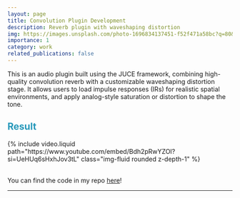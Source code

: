 ```yaml
---
layout: page
title: Convolution Plugin Development 
description: Reverb plugin with waveshaping distortion
img: https://images.unsplash.com/photo-1696834137451-f52f471a58bc?q=80&w=2940&auto=format&fit=crop&ixlib=rb-4.1.0&ixid=M3wxMjA3fDB8MHxwaG90by1wYWdlfHx8fGVufDB8fHx8fA%3D%3D
importance: 1
category: work
related_publications: false
---
```


This is an audio plugin built using the JUCE framework, combining high-quality convolution reverb with a customizable waveshaping distortion stage. It allows users to load impulse responses (IRs) for realistic spatial environments, and apply analog-style saturation or distortion to shape the tone.
 
 <h2 style="color: #2698ba;"> Result </h2>

<div class="container">
  <div class="row">
    <div class="col-sm col-12">
        {% include video.liquid path="https://www.youtube.com/embed/Bdh2pRwYZOI?si=UeHUq6sHxhJov3tL" class="img-fluid rounded z-depth-1" %}
    </div>
  </div>
</div>
<br>

You can find the code in my repo <a href="https://github.com/migueahumada/Trinos">here</a>!  



---
